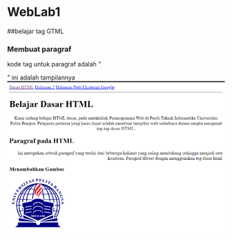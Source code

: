 # WebLab1
##belajar tag GTML

### Membuat paragraf
kode tag untuk paragraf adalah "<p>"
ini adalah tampilannya
![gambar](gambar/ss1.PNG)

###
